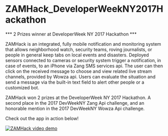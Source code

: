 # ZAMHack_DeveloperWeekNY2017Hackathon
*** 2 Prizes winner at DeveloperWeek NY 2017 Hackathon ***

ZAMHack is an integrated, fully mobile notification and monitoring system that allows neighborhood watch, security teams, roving journalists, or people in general keep tabs on local events and disasters. Deployed sensors connected to cameras or security system trigger a notification, in case of events, to an iPhone via Zang SMS services api. The user can then click on the received message to choose and view related live stream channels, provided by Wowza api. Users can evaluate the situation and send a message via the built-in text field to alert other people or a customized bot.

ZAMHack won 2 prizes at the DeveloperWeek NY 2017 Hackathon. A second place in the 2017 DevWeekNY Zang Api challenge, and an honorable mention in the 2017 DevWeekNY Wowza Api challenge.

Check out the app in action below!

[![ZAMHack video demo](https://img.youtube.com/vi/p9o9bdGKLNc/0.jpg)](https://youtu.be/8BCIc6aa5YU)
